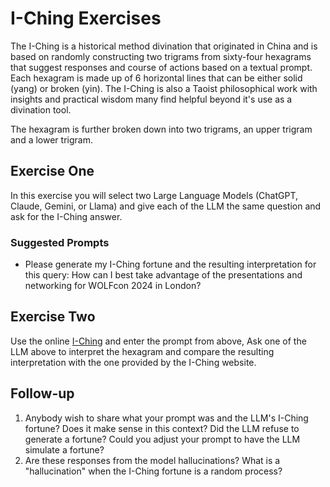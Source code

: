 # I-Ching Exercises
The I-Ching is a historical method divination that originated in China and is based
on randomly constructing two trigrams from sixty-four hexagrams that suggest responses
and course of actions based on a textual prompt. Each hexagram is made up of 6 horizontal
lines that can be either solid (yang) or broken (yin). The I-Ching is also a Taoist philosophical
work with insights and practical wisdom many find helpful beyond it's use as a divination 
tool.

The hexagram is further broken down into two trigrams, an upper trigram and a lower trigram. 


## Exercise One
In this exercise you will select two Large Language Models (ChatGPT, Claude, Gemini, or Llama) and give
each of the LLM the same question and ask for the I-Ching answer.

### Suggested Prompts
- Please generate my I-Ching fortune and the resulting interpretation for this query:
  How can I best take advantage of the presentations and networking for WOLFcon 2024 in London? 


## Exercise Two
Use the online [I-Ching](https://www.ichingonline.net/) and enter the prompt from above, 
Ask one of the LLM above to interpret the hexagram and compare the resulting interpretation with 
the one provided by the I-Ching website.

## Follow-up
1. Anybody wish to share what your prompt was and the LLM's I-Ching fortune? Does it make
   sense in this context? Did the LLM refuse to generate a fortune? Could you adjust your prompt to
   have the LLM simulate a fortune?
2. Are these responses from the model hallucinations? What is a "hallucination" when the 
   I-Ching fortune is a random process?

